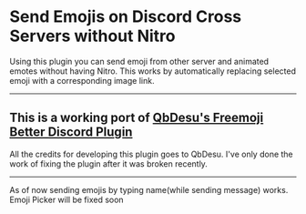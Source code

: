 # Send Emojis on Discord Cross Servers without Nitro

Using this plugin you can send emoji from other server and animated emotes without having Nitro. This works by automatically replacing selected emoji with a corresponding image link.

---

## This is a working port of [QbDesu's Freemoji Better Discord Plugin](https://github.com/QbDesu/BetterDiscordAddons/tree/potato/Plugins/Freemoji)
All the credits for developing this plugin goes to QbDesu.
I've only done the work of fixing the plugin after it was broken recently.

---

As of now sending emojis by typing name(while sending message) works. Emoji Picker will be fixed soon